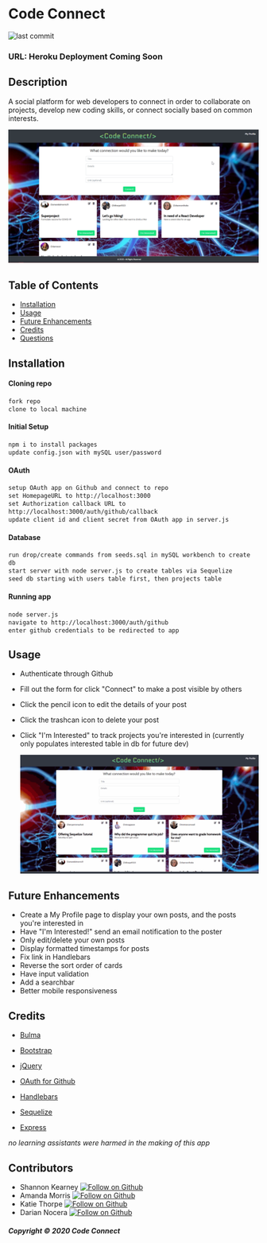 # Code Connect

![last commit](https://img.shields.io/github/last-commit/darnocer/Project-02-Code-Connect?style=flat-square)

### URL: Heroku Deployment Coming Soon

## Description

A social platform for web developers to connect in order to collaborate on projects, develop new coding skills, or connect socially based on common interests.

![codeconnect](public/images/codeconnect.png)

## Table of Contents

- [Installation](#installation)
- [Usage](#usage)
- [Future Enhancements](#future-enhancements)
- [Credits](#Credits)
- [Questions](#questions)

## Installation

#### Cloning repo

```
fork repo
clone to local machine
```

#### Initial Setup

```
npm i to install packages
update config.json with mySQL user/password
```

#### OAuth

```
setup OAuth app on Github and connect to repo
set HomepageURL to http://localhost:3000
set Authorization callback URL to http://localhost:3000/auth/github/callback
update client id and client secret from OAuth app in server.js
```

#### Database

```
run drop/create commands from seeds.sql in mySQL workbench to create db
start server with node server.js to create tables via Sequelize
seed db starting with users table first, then projects table
```

#### Running app

```
node server.js
navigate to http://localhost:3000/auth/github
enter github credentials to be redirected to app
```

## Usage

- Authenticate through Github
- Fill out the form for click "Connect" to make a post visible by others
- Click the pencil icon to edit the details of your post
- Click the trashcan icon to delete your post
- Click "I'm Interested" to track projects you're interested in (currently only populates interested table in db for future dev)

  ![demo](public/images/demo.gif)

## Future Enhancements

- Create a My Profile page to display your own posts, and the posts you're interested in
- Have "I'm Interested!" send an email notification to the poster
- Only edit/delete your own posts
- Display formatted timestamps for posts
- Fix link in Handlebars
- Reverse the sort order of cards
- Have input validation
- Add a searchbar
- Better mobile responsiveness

## Credits

- [Bulma](bulma.io)

- [Bootstrap](https://getbootstrap.com/)

- [jQuery](https://jquery.com/)

- [OAuth for Github](https://developer.github.com/apps/building-oauth-apps/authorizing-oauth-apps/)

- [Handlebars](https://handlebarsjs.com/)

- [Sequelize](https://sequelize.org/)
- [Express](https://www.npmjs.com/package/express)

_no learning assistants were harmed in the making of this app_

## Contributors

- Shannon Kearney [![Follow on Github](https://img.shields.io/github/followers/darnocer?label=Follow&style=social)](https://github.com/shannonthoko)
- Amanda Morris [![Follow on Github](https://img.shields.io/github/followers/darnocer?label=Follow&style=social)](https://github.com/amandalmorris31)
- Katie Thorpe [![Follow on Github](https://img.shields.io/github/followers/darnocer?label=Follow&style=social)](https://github.com/kthorpe1023)
- Darian Nocera [![Follow on Github](https://img.shields.io/github/followers/darnocer?label=Follow&style=social)](http://www.github.com/darnocer)

##### Copyright © 2020 Code Connect
